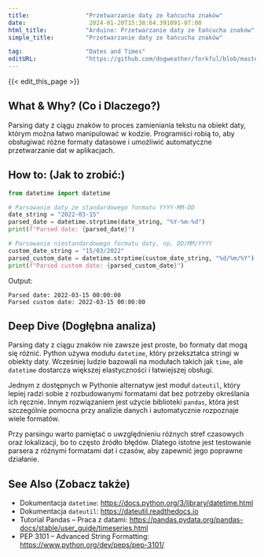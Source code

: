 ```yaml
---
title:                "Przetwarzanie daty ze łańcucha znaków"
date:                  2024-01-20T15:38:04.391091-07:00
html_title:           "Arduino: Przetwarzanie daty ze łańcucha znaków"
simple_title:         "Przetwarzanie daty ze łańcucha znaków"

tag:                  "Dates and Times"
editURL:              "https://github.com/dogweather/forkful/blob/master/content/pl/python/parsing-a-date-from-a-string.md"
---
```


{{< edit_this_page >}}

## What & Why? (Co i Dlaczego?)
Parsing daty z ciągu znaków to proces zamieniania tekstu na obiekt daty, którym można łatwo manipulować w kodzie. Programiści robią to, aby obsługiwać różne formaty datasowe i umożliwić automatyczne przetwarzanie dat w aplikacjach.

## How to: (Jak to zrobić:)
```Python
from datetime import datetime

# Parsowanie daty ze standardowego formatu YYYY-MM-DD
date_string = "2022-03-15"
parsed_date = datetime.strptime(date_string, "%Y-%m-%d")
print(f"Parsed date: {parsed_date}")

# Parsowanie niestandardowego formatu daty, np. DD/MM/YYYY
custom_date_string = "15/03/2022"
parsed_custom_date = datetime.strptime(custom_date_string, "%d/%m/%Y")
print(f"Parsed custom date: {parsed_custom_date}")
```

Output:
```
Parsed date: 2022-03-15 00:00:00
Parsed custom date: 2022-03-15 00:00:00
```

## Deep Dive (Dogłębna analiza)
Parsing daty z ciągu znaków nie zawsze jest proste, bo formaty dat mogą się różnić. Python używa modułu `datetime`, który przekształca stringi w obiekty daty. Wcześniej ludzie bazowali na modułach takich jak `time`, ale `datetime` dostarcza większej elastyczności i łatwiejszej obsługi. 

Jednym z dostępnych w Pythonie alternatyw jest moduł `dateutil`, który lepiej radzi sobie z rozbudowanymi formatami dat bez potrzeby określania ich ręcznie. Innym rozwiązaniem jest użycie biblioteki `pandas`, która jest szczególnie pomocna przy analizie danych i automatycznie rozpoznaje wiele formatów.

Przy parsingu warto pamiętać o uwzględnieniu różnych stref czasowych oraz lokalizacji, bo to często źródło błędów. Dlatego istotne jest testowanie parsera z różnymi formatami dat i czasów, aby zapewnić jego poprawne działanie.

## See Also (Zobacz także)
- Dokumentacja `datetime`: https://docs.python.org/3/library/datetime.html
- Dokumentacja `dateutil`: https://dateutil.readthedocs.io
- Tutorial Pandas – Praca z datami: https://pandas.pydata.org/pandas-docs/stable/user_guide/timeseries.html
- PEP 3101 – Advanced String Formatting: https://www.python.org/dev/peps/pep-3101/
